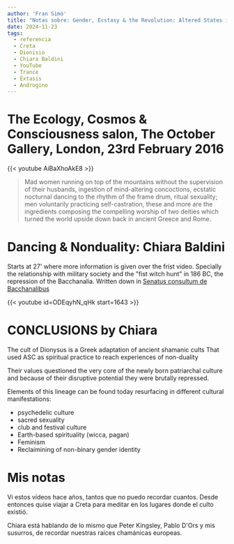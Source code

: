 ```yaml
---
author: 'Fran Simó'
title: "Notas sobre: Gender, Ecstasy & the Revolution: Altered States in the Ancient Rites... y otros vídeos"
date: 2024-11-23
tags:
  - referencia
  - Creta
  - Dionisio
  - Chiara Baldini
  - YouTube
  - Trance
  - Éxtasis
  - Androgino
---
```


# The Ecology, Cosmos & Consciousness salon, The October Gallery, London, 23rd February 2016

{{< youtube AiBaXhoAkE8 >}}

> Mad women running on top of the mountains without the supervision of their husbands, ingestion of mind-altering
> concoctions, ecstatic nocturnal dancing to the rhythm of the frame drum, ritual sexuality; men voluntarily practicing
> self-castration, these and more are the ingredients composing the compelling worship of two deities which turned the
> world upside down back in ancient Greece and Rome.

# Dancing & Nonduality: Chiara Baldini

Starts at 27' where more information is given over the frist video. Specially the relationship with military society and
the "fist witch hunt" in 186 BC, the repression of the Bacchanalia. Written down
in [Senatus consultum de Bacchanalibus](https://en.wikipedia.org/wiki/Senatus_consultum_de_Bacchanalibus)

{{< youtube id=ODEqyhN_qHk start=1643 >}}

# CONCLUSIONS by Chiara

The cult of Dionysus is a Greek adaptation of ancient shamanic cults That used ASC as spiritual practice to reach
experiences of non-duality

Their values questioned the very core of the newly born patriarchal culture and because of their disruptive potential
they were brutally repressed.

Elements of this lineage can be found today resurfacing in different cultural manifestations:
- psychedelic culture
- sacred sexuality
- club and festival culture
- Earth-based spirituality (wicca, pagan)
- Feminism
- Reclaimining of non-binary gender identity


# Mis notas

Vi estos vídeos hace años, tantos que no puedo recordar cuantos. Desde entonces quise viajar a Creta para meditar en los 
lugares donde el culto existió.

Chiara está hablando de lo mismo que Peter Kingsley, Pablo D'Ors y mis susurros, de recordar nuestras raíces chamánicas 
europeas. 
